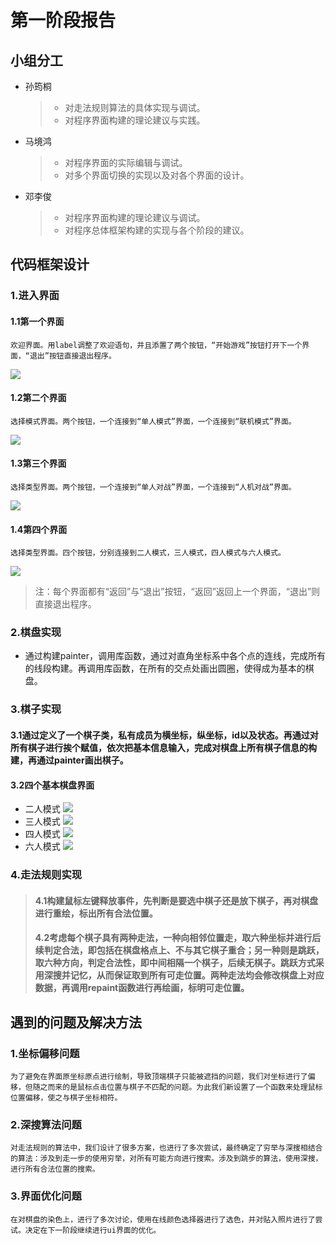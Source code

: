 # 第一阶段报告
## 小组分工
+ 孙筠桐
    > - 对走法规则算法的具体实现与调试。
    > - 对程序界面构建的理论建议与实践。
+ 马境鸿
    > - 对程序界面的实际编辑与调试。
    > - 对多个界面切换的实现以及对各个界面的设计。
+ 邓李俊
    > - 对程序界面构建的理论建议与调试。
    > - 对程序总体框架构建的实现与各个阶段的建议。
## 代码框架设计
### 1.进入界面
#### 1.1第一个界面
    欢迎界面。用label调整了欢迎语句，并且添置了两个按钮，“开始游戏”按钮打开下一个界面，“退出”按钮直接退出程序。
![](/image/1.png)
#### 1.2第二个界面
    选择模式界面。两个按钮，一个连接到“单人模式”界面，一个连接到“联机模式”界面。
![](/image/2.png)
#### 1.3第三个界面
    选择类型界面。两个按钮，一个连接到“单人对战”界面，一个连接到“人机对战”界面。
![](/image/3.png)
#### 1.4第四个界面
    选择类型界面。四个按钮，分别连接到二人模式，三人模式，四人模式与六人模式。
![](/image/4.png)
> 注：每个界面都有“返回”与“退出”按钮，“返回”返回上一个界面，“退出”则直接退出程序。
### 2.棋盘实现
+ 通过构建painter，调用库函数，通过对直角坐标系中各个点的连线，完成所有的线段构建。再调用库函数，在所有的交点处画出圆圈，使得成为基本的棋盘。
### 3.棋子实现
#### 3.1通过定义了一个棋子类，私有成员为横坐标，纵坐标，id以及状态。再通过对所有棋子进行挨个赋值，依次把基本信息输入，完成对棋盘上所有棋子信息的构建，再通过painter画出棋子。
#### 3.2四个基本棋盘界面
+ 二人模式
![](/image/5.png)
+ 三人模式
![](/image/6.png)
+ 四人模式
![](/image/7.png)
+ 六人模式
![](/image/8.png)

### 4.走法规则实现
> #### 4.1构建鼠标左键释放事件，先判断是要选中棋子还是放下棋子，再对棋盘进行重绘，标出所有合法位置。
> #### 4.2考虑每个棋子具有两种走法，一种向相邻位置走，取六种坐标并进行后续判定合法，即包括在棋盘格点上、不与其它棋子重合；另一种则是跳跃，取六种方向，判定合法性，即中间相隔一个棋子，后续无棋子。跳跃方式采用深搜并记忆，从而保证取到所有可走位置。两种走法均会修改棋盘上对应数据，再调用repaint函数进行再绘画，标明可走位置。
## 遇到的问题及解决方法
### 1.坐标偏移问题
    为了避免在界面原坐标原点进行绘制，导致顶端棋子只能被遮挡的问题，我们对坐标进行了偏移，但随之而来的是鼠标点击位置与棋子不匹配的问题。为此我们新设置了一个函数来处理鼠标位置偏移，使之与棋子坐标相符。
### 2.深搜算法问题
    对走法规则的算法中，我们设计了很多方案，也进行了多次尝试，最终确定了穷举与深搜相结合的算法：涉及到走一步的使用穷举，对所有可能方向进行搜索。涉及到跳步的算法，使用深搜，进行所有合法位置的搜索。
### 3.界面优化问题
    在对棋盘的染色上，进行了多次讨论，使用在线颜色选择器进行了选色，并对贴入照片进行了尝试。决定在下一阶段继续进行ui界面的优化。

